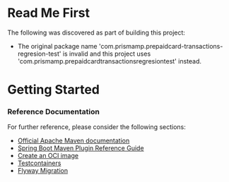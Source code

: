 # Read Me First
The following was discovered as part of building this project:

* The original package name 'com.prismamp.prepaidcard-transactions-regresion-test' is invalid and this project uses 'com.prismamp.prepaidcardtransactionsregresiontest' instead.

# Getting Started

### Reference Documentation
For further reference, please consider the following sections:

* [Official Apache Maven documentation](https://maven.apache.org/guides/index.html)
* [Spring Boot Maven Plugin Reference Guide](https://docs.spring.io/spring-boot/docs/2.7.5/maven-plugin/reference/html/)
* [Create an OCI image](https://docs.spring.io/spring-boot/docs/2.7.5/maven-plugin/reference/html/#build-image)
* [Testcontainers](https://www.testcontainers.org/)
* [Flyway Migration](https://docs.spring.io/spring-boot/docs/2.7.5/reference/htmlsingle/#howto.data-initialization.migration-tool.flyway)

